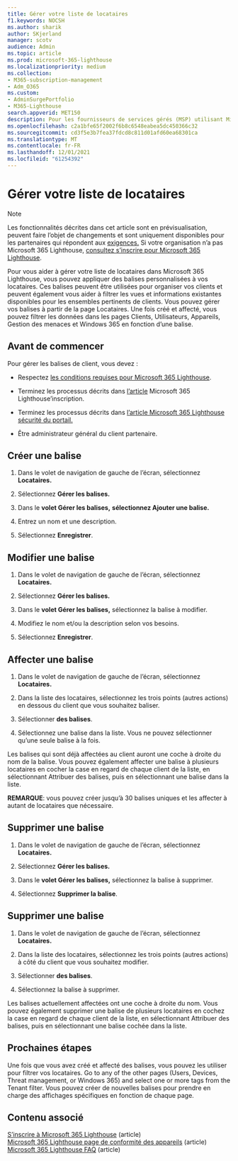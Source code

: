 ```yaml
---
title: Gérer votre liste de locataires
f1.keywords: NOCSH
ms.author: sharik
author: SKjerland
manager: scotv
audience: Admin
ms.topic: article
ms.prod: microsoft-365-lighthouse
ms.localizationpriority: medium
ms.collection:
- M365-subscription-management
- Adm_O365
ms.custom:
- AdminSurgePortfolio
- M365-Lighthouse
search.appverid: MET150
description: Pour les fournisseurs de services gérés (MSP) utilisant Microsoft 365 Lighthouse, découvrez comment gérer votre liste de clients.
ms.openlocfilehash: c2a1bfe65f2002f6b8c6548eabea5dc450366c32
ms.sourcegitcommit: cd3f5e3b7fea37fdcd8c811d01afd60ea68301ca
ms.translationtype: MT
ms.contentlocale: fr-FR
ms.lasthandoff: 12/01/2021
ms.locfileid: "61254392"
---
```

# <a name="manage-your-tenant-list"></a>Gérer votre liste de locataires

> [!NOTE]
> Les fonctionnalités décrites dans cet article sont en prévisualisation, peuvent faire l’objet de changements et sont uniquement disponibles pour les partenaires qui répondent aux [exigences.](m365-lighthouse-requirements.md) Si votre organisation n’a pas Microsoft 365 Lighthouse, [consultez s’inscrire pour Microsoft 365 Lighthouse](m365-lighthouse-sign-up.md).

Pour vous aider à gérer votre liste de locataires dans Microsoft 365 Lighthouse, vous pouvez appliquer des balises personnalisées à vos locataires. Ces balises peuvent être utilisées pour organiser vos clients et peuvent également vous aider à filtrer les vues et informations existantes disponibles pour les ensembles pertinents de clients. Vous pouvez gérer vos balises à partir de la page Locataires. Une fois créé et affecté, vous pouvez filtrer les données dans les pages Clients, Utilisateurs, Appareils, Gestion des menaces et Windows 365 en fonction d’une balise.

## <a name="before-you-begin"></a>Avant de commencer

Pour gérer les balises de client, vous devez :

- Respectez [les conditions requises pour Microsoft 365 Lighthouse](m365-lighthouse-requirements.md).

- Terminez les processus décrits dans [l’article](m365-lighthouse-sign-up.md) Microsoft 365 Lighthouse’inscription.

- Terminez les processus décrits dans [l’article Microsoft 365 Lighthouse sécurité du portail.](m365-lighthouse-configure-portal-security.md)

- Être administrateur général du client partenaire.

## <a name="create-a-tag"></a>Créer une balise

1. Dans le volet de navigation de gauche de l’écran, sélectionnez **Locataires.**

2. Sélectionnez **Gérer les balises.**

3. Dans le **volet Gérer les balises,** **sélectionnez Ajouter une balise.**

4. Entrez un nom et une description.

5. Sélectionnez **Enregistrer**.

## <a name="edit-a-tag"></a>Modifier une balise

1. Dans le volet de navigation de gauche de l’écran, sélectionnez **Locataires.**

2. Sélectionnez **Gérer les balises.**

3. Dans le **volet Gérer les balises,** sélectionnez la balise à modifier.

4. Modifiez le nom et/ou la description selon vos besoins.

5. Sélectionnez **Enregistrer**.

## <a name="assign-a-tag"></a>Affecter une balise

1. Dans le volet de navigation de gauche de l’écran, sélectionnez **Locataires.**

2. Dans la liste des locataires, sélectionnez les trois points (autres actions) en dessous du client que vous souhaitez baliser.

3. Sélectionner **des balises**.

4. Sélectionnez une balise dans la liste. Vous ne pouvez sélectionner qu’une seule balise à la fois.

Les balises qui sont déjà affectées au client auront une coche à droite du nom de la balise. Vous pouvez également affecter une balise à plusieurs locataires en cocher la case en regard de chaque client de la liste, en sélectionnant Attribuer des balises, puis en sélectionnant une balise dans la liste.

**REMARQUE**: vous pouvez créer jusqu’à 30 balises uniques et les affecter à autant de locataires que nécessaire.

## <a name="delete-a-tag"></a>Supprimer une balise

1. Dans le volet de navigation de gauche de l’écran, sélectionnez **Locataires.**

2. Sélectionnez **Gérer les balises.**

3. Dans le **volet Gérer les balises,** sélectionnez la balise à supprimer.

4. Sélectionnez **Supprimer la balise**.

## <a name="remove-a-tag"></a>Supprimer une balise

1. Dans le volet de navigation de gauche de l’écran, sélectionnez **Locataires.**

2. Dans la liste des locataires, sélectionnez les trois points (autres actions) à côté du client que vous souhaitez modifier.

3. Sélectionner **des balises**.

4. Sélectionnez la balise à supprimer.

Les balises actuellement affectées ont une coche à droite du nom. Vous pouvez également supprimer une balise de plusieurs locataires en cochez la case en regard de chaque client de la liste, en sélectionnant Attribuer des balises, puis en sélectionnant une balise cochée dans la liste.

## <a name="next-steps"></a>Prochaines étapes

Une fois que vous avez créé et affecté des balises, vous pouvez les utiliser pour filtrer vos locataires. Go to any of the other pages (Users, Devices, Threat management, or Windows 365) and select one or more tags from the Tenant filter. Vous pouvez créer de nouvelles balises pour prendre en charge des affichages spécifiques en fonction de chaque page.

## <a name="related-content"></a>Contenu associé

[S’inscrire à Microsoft 365 Lighthouse](m365-lighthouse-sign-up.md) (article)  
[Microsoft 365 Lighthouse page de conformité des appareils](m365-lighthouse-device-compliance-page-overview.md) (article)  
[Microsoft 365 Lighthouse FAQ](m365-lighthouse-faq.yml) (article)
